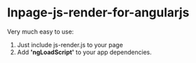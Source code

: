 # Inpage-js-render-for-angularjs
Very much easy to use:<br/>
<ol>
<li>
Just include js-render.js to your page
</li>
<li>
Add <strong>'ngLoadScript'</strong> to your app dependencies.
</li>
</ol>
